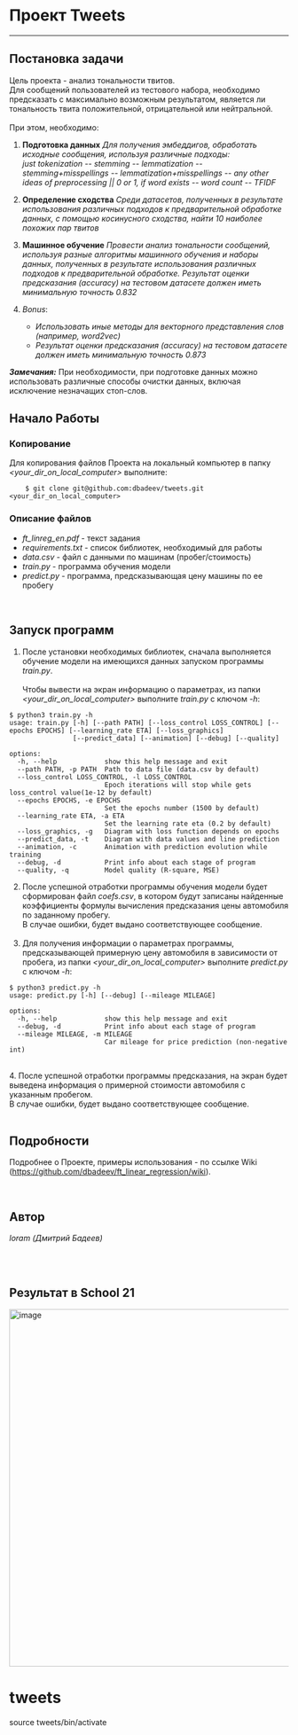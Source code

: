 # Проект Tweets

---
## Постановка задачи

Цель проекта - анализ тональности твитов. <br>
Для сообщений пользователей из тестового набора, необходимо предсказать с максимально возможным результатом, является ли тональность твита положительной, отрицательной или нейтральной.<br><br>
При этом, необходимо: <br>
1. **Подготовка данных**  _Для получения эмбеддигов, обработать исходные сообщения, используя различные подходы:<br> just tokenization -- stemming -- lemmatization -- stemming+misspellings -- lemmatization+misspellings -- any other ideas of preprocessing || 0 or 1, if word exists -- word count -- TFIDF_<br>

2. **Определение сходства**  _Среди датасетов, полученных в результате использования различных подходов к предварительной обработке данных, с помощью косинусного сходства, найти 10 наиболее похожих пар твитов_<br>

3. **Машинное обучение**  _Провести анализ тональности сообщений, используя разные алгоритмы машинного обучения и наборы данных, полученных в результате использования различных подходов к предварительной обработке. Результат оценки предсказания (_accuracy_)  на тестовом датасете должен иметь минимальную точность 0.832_<br>

4. _Bonus_: <br>
    * _Использовать иные методы для векторного представления слов (например, word2vec)_
    * _Результат оценки предсказания (accuracy)  на тестовом датасете должен иметь минимальную точность 0.873_
   
**_Замечания:_**
При необходимости, при подготовке данных  можно использовать различные способы очистки данных, включая исключение незначащих стоп-слов.


## Начало Работы

### Копирование
Для копирования файлов Проекта на локальный компьютер в папку *<your_dir_on_local_computer>* выполните:

```
    $ git clone git@github.com:dbadeev/tweets.git <your_dir_on_local_computer>
```

### Описание файлов
* *ft_linreg_en.pdf* - текст задания
* *requirements.txt* - список библиотек, необходимый для работы 
* *data.csv* - файл с данными по машинам (пробег/стоимость)  
* *train.py* - программа обучения модели  
* *predict.py* - программа, предсказывающая цену машины по ее пробегу 
<br>

## Запуск программ

1. После установки необходимых библиотек, сначала выполняется обучение модели на имеющихся данных запуском программы _train.py_. <br> <br>
Чтобы вывести на экран информацию о параметрах, 
из папки *<your_dir_on_local_computer>* выполните *train.py* с ключом _-h_:

```
$ python3 train.py -h          
usage: train.py [-h] [--path PATH] [--loss_control LOSS_CONTROL] [--epochs EPOCHS] [--learning_rate ETA] [--loss_graphics]
                [--predict_data] [--animation] [--debug] [--quality]

options:
  -h, --help            show this help message and exit
  --path PATH, -p PATH  Path to data file (data.csv by default)
  --loss_control LOSS_CONTROL, -l LOSS_CONTROL
                        Epoch iterations will stop while gets loss_control value(1e-12 by default)
  --epochs EPOCHS, -e EPOCHS
                        Set the epochs number (1500 by default)
  --learning_rate ETA, -a ETA
                        Set the learning rate eta (0.2 by default)
  --loss_graphics, -g   Diagram with loss function depends on epochs
  --predict_data, -t    Diagram with data values and line prediction
  --animation, -c       Animation with prediction evolution while training
  --debug, -d           Print info about each stage of program
  --quality, -q         Model quality (R-square, MSE)

```

2. После успешной отработки программы обучения модели будет сформирован файл _coefs.csv_, в котором будут записаны найденные коэффициенты формулы вычисления предсказания цены автомобиля по заданному пробегу. <br>
В случае ошибки, будет выдано соответствующее сообщение. <br><br>
3. Для получения информации о параметрах программы, предсказывающей примерную цену автомобиля в зависимости от пробега, из папки *<your_dir_on_local_computer>* выполните *predict.py* с ключом _-h_:
```
$ python3 predict.py -h 
usage: predict.py [-h] [--debug] [--mileage MILEAGE]

options:
  -h, --help            show this help message and exit
  --debug, -d           Print info about each stage of program
  --mileage MILEAGE, -m MILEAGE
                        Car mileage for price prediction (non-negative int)
```
<br>
4. После успешной отработки программы предсказания, на экран будет выведена информация о примерной стоимости автомобиля с указанным пробегом.  <br>
В случае ошибки, будет выдано соответствующее сообщение. <br><br>

## Подробности

Подробнее о Проекте, примеры использования - по ссылке Wiki (https://github.com/dbadeev/ft_linear_regression/wiki).

<br>

## Автор

*loram (Дмитрий Бадеев)* 

<br><br>

## Результат в School 21
<img width="645" alt="image" src="https://github.com/dbadeev/ft_linear_regression/assets/50623941/7a13a846-6c5f-4957-88f5-79e19c388520">

# tweets

source tweets/bin/activate
